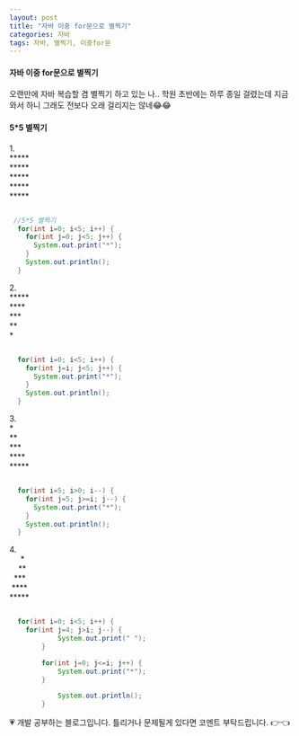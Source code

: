 ```yaml
---
layout: post
title: "자바 이중 for문으로 별찍기"
categories: 자바
tags: 자바, 별찍기, 이중for문
---
```


#### 자바 이중 for문으로 별찍기
오랜만에 자바 복습할 겸 별찍기 하고 있는 나.. 학원 초반에는 하루 종일 걸렸는데 지금와서 하니 그래도 전보다 오래 걸리지는 않네😂😂

#### 5*5 별찍기

<span>1.</span> <br>
<span>\*\*\*\*\*</span><br>
<span>\*\*\*\*\*</span><br>
<span>\*\*\*\*\*</span><br>
<span>\*\*\*\*\*</span><br>
<span>\*\*\*\*\*</span><br>


```java

 //5*5 별찍기
  for(int i=0; i<5; i++) {
    for(int j=0; j<5; j++) {
      System.out.print("*");
    }
    System.out.println();
  }

```

<span>2.</span> <br>
<span>\*\*\*\*\*</span><br>
<span>\*\*\*\*</span><br>
<span>\*\*\*</span><br>
<span>\*\*</span><br>
<span>\*</span><br>

```java

  for(int i=0; i<5; i++) {
    for(int j=i; j<5; j++) {
      System.out.print("*");
    }
    System.out.println();
  }

```

<span>3.</span> <br>
<span>\*</span><br>
<span>\*\*</span><br>
<span>\*\*\*</span><br>
<span>\*\*\*\*</span><br>
<span>\*\*\*\*\*</span><br>

```java

  for(int i=5; i>0; i--) {
    for(int j=5; j>=i; j--) {
      System.out.print("*");
    }
    System.out.println();
  }

```

<span>4.</span> <br>
<span>&nbsp;&nbsp;&nbsp;&nbsp;&nbsp;\*</span><br>
<span>&nbsp;&nbsp;&nbsp;&nbsp;\*\*</span><br>
<span>&nbsp;&nbsp;\*\*\*</span><br>
<span>&nbsp;\*\*\*\*</span><br>
<span>\*\*\*\*\*</span><br>

```java

  for(int i=0; i<5; i++) {
    for(int j=4; j>i; j--) {
			System.out.print(" ");
		}

		for(int j=0; j<=i; j++) {
			System.out.print("*");
		}

			System.out.println();
		}

```

<div class="myc1" id="c1"><span>💗 개발 공부하는 블로그입니다. 틀리거나 문제될게 있다면 코멘트 부탁드립니다. 👉👈</span></div>
